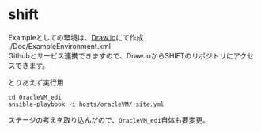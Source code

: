 # shift
Exampleとしての環境は、[Draw.io](https://www.draw.io)にて作成  
./Doc/ExampleEnvironment.xml  
Githubとサービス連携できますので、Draw.ioからSHIFTのリポジトリにアクセスできます。

とりあえず実行用
~~~
cd OracleVM_edi
ansible-playbook -i hosts/oracleVM/ site.yml
~~~

ステージの考えを取り込んだので、`OracleVM_edi`自体も要変更。

